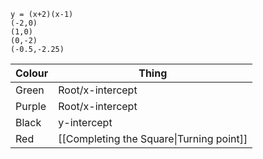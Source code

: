 ```desmos-graph
y = (x+2)(x-1)
(-2,0)
(1,0)
(0,-2)
(-0.5,-2.25)
```

| Colour | Thing                                    |
| ------ | ---------------------------------------- |
| Green  | Root/x-intercept                         |
| Purple | Root/x-intercept                         |
| Black  | y-intercept                              |
| Red    | [[Completing the Square\|Turning point]] |
